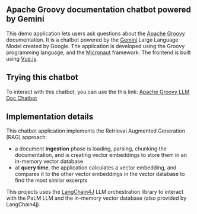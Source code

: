 ## Apache Groovy documentation chatbot powered by Gemini

This demo application lets users ask questions about the [Apache Groovy](https://groovy-lang.org/) documentation.
It is a chatbot powered by the [Gemini](https://deepmind.google/technologies/gemini/) Large Language Model created by Google.
The application is developed using the Groovy programming language, and the [Micronaut](https://micronaut.io) framework.
The frontend is built using [Vue.js](https://vuejs.org/).

## Trying this chatbot

To interact with this chatbot, you can use the this link: 
[Apache Groovy LLM Doc Chatbot](https://docchat-lpj6s2duga-ew.a.run.app/)

## Implementation details

This chatbot application implements the Retrieval Augmented Generation (RAG) approach:
* a document **ingestion** phase is loading, parsing, chunking the documentation, and is creating vector embeddings
  to store them in an in-memory vector database
* at **query time**, the application calculates a vector embedding, and compares it to the other vector embeddings 
  in the vector database to find the most similar excerpts

This projects uses the [LangChain4J](https://github.com/langchain4j) LLM orchestration library 
to interact with the PaLM LLM and the in-memory vector database (also provided by LangChain4j).

